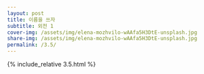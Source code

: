 ```yaml
---
layout: post
title: 이름을 쓰자
subtitle: 외전 1
cover-img: /assets/img/elena-mozhvilo-wAAfa5H3DtE-unsplash.jpg
share-img: /assets/img/elena-mozhvilo-wAAfa5H3DtE-unsplash.jpg
permalink: /3.5/
---
```


{% include_relative 3.5.html %}

